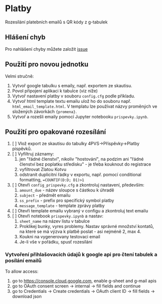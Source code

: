 # Platby
Rozesílání platebních emailů s QR kódy z g-tabulek

## Hlášení chyb
Pro nahlášení chyby můžete založit [issue](https://github.com/BoZenKhaa/platby/issues)

## Použití pro novou jednotku
Velmi stručně:
1. Vytvoř google tabulku s emaily, např. exportem ze skautisu.
2. Povol připojení aplikaci k tabulce (viz níže)
3. Vytvoř nastavení platby v souboru `config.cfg` podle příkladu. 
4. Vytvoř html template textu emailu ulož ho do souboru  např. `html_email_template.html`. V templatu lze používat názvy proměných ve složených závorkách `{promena}`.
5. Vytvoř a rozešli emaily pomocí Jupyter notebooku `prispevky.ipynb`.

## Použití pro opakované rozesílání

1. [ ] Vlož export ze skautisu do tabulky 4PVS->Příspěvky->Platby píspěvků.
2. [ ] Vyfiltruj záznamy: 
   1. jen "řádné členství", nikoliv "hostování", na podzim ani "řádné členství bez poplatku středisku" - je třeba kouknout do registrace
   4. vyfiltrovat Zlatou Kotvu
   5. odstranit duplicitní řádky v exportu, např. pomocí conditional formatting, `=COUNTIF(D:D; D1)>1`
2. [ ] Otevři `config_prispevky.cfg` a zkontroluj nastavení, především:
   1. `amount_due` - název sloupce s částkou k úhradě
   2. `subject` - předmět emailu
   3. `ss_prefix` - prefix pro specifický symbol platby
   4. `message_template` - template zprávy platby
5. [ ] Otevři template emailu vybraný v configu a zkontroluj text emailu
3. [ ] Otevři notebook `prispevky.ipynb` a nastav:
   1. `sheet_name` na název listu v tabulce
   2. Proklikej bunky, vyres problemy. Nastav správné množství kontatů, na které se má výzva k platbě poslat - asi nejméně 2, max 4.
   3. Koukni na vygenerovany testovaci email
   4. Je-li vše v pořádku, spusť rozesílání


### Vytvoření přihlašovacích údajů k google api pro čtení tabulek a posílání emailů
To allow access:
1. go to https://console.cloud.google.com, enable g-sheet and g-mail apis
2. go to OAuth consent screen -> internal -> fill fields and continue
3. go to Credentials -> Create credentials -> OAuth client ID -> fill fields -> download json
